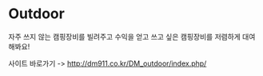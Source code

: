 # Outdoor
자주 쓰지 않는 캠핑장비를 빌려주고 수익을 얻고 쓰고 싶은 캠핑장비를 저렴하게 대여 해봐요!

사이트 바로가기 -> http://dm911.co.kr/DM_outdoor/index.php/
